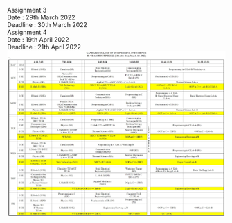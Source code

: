 Assignment 3 <br>
Date : 29th March 2022<br>
Deadline : 30th March 2022<br>
Assignment 4<br>
Date : 19th April 2022<br>
Deadline : 21th April 2022
![Class Routine](https://github.com/Sanjayamagar/wt-lab-assignment/blob/master/Assignment/Assignment4/routine.jpeg)
